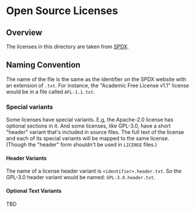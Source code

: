 # Open Source Licenses

## Overview

The licenses in this directory are taken from [SPDX](https://spdx.org/licenses).

## Naming Convention

The name of the file is the same as the identifier on the SPDX website with an
extension of `.txt`. For instance, the "Academic Free License v1.1" license
would be in a file called `AFL-1.1.txt`.

### Special variants

Some licenses have special variants. E.g, the Apache-2.0 license has optional
sections in it. And some licenses, like GPL-3.0, have a short "header" variant
that's included in source files. The full text of the license and each of its
special variants will be mapped to the same license. (Though the "header" form
shouldn't be used in `LICENSE` files.)

#### Header Variants

The name of a license header variant is `<identifier>.header.txt`. So the
GPL-3.0 header variant would be named: `GPL-3.0.header.txt`.

#### Optional Text Variants

TBD
